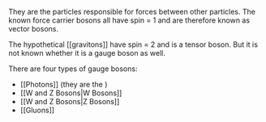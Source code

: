 They are the particles responsible for forces between other particles. The known force carrier bosons all have spin = 1 and are therefore known as vector bosons.

The hypothetical [[gravitons]] have spin = 2 and is a tensor boson. But it is not known whether it is a gauge boson as well.


There are four types of gauge bosons:
- [[Photons]] (they are the )
- [[W and Z Bosons|W Bosons]]
- [[W and Z Bosons|Z Bosons]]
- [[Gluons]]